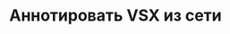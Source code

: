 ---
############################# Static ############################
layout: "auto-gen-annotation"

############################# Head ############################
head_title: "Net VSX Annotation API Annotate в C#"
head_description: "Net API для создания и аннотирования популярных типов аннотаций из VSX, изображений, рисунков и форматов файлов документов."

############################# Header ############################
title: "Аннотировать VSX из сети"
description: ""
bg_image: "https://cms.admin.containerize.com/templates/aspose/App_Themes/V3/images/bg/header1.png"
bg_overlay: false
button:
    enable: true
    icon: "fas fa-arrow-down"
    label: "Скачать бесплатную пробную версию"
    link: "https://downloads.groupdocs.com/annotation/net"

############################# About ############################
about:
    enable: true
    title: "О GroupDocs.Annotation для Net API"
    content: |
        GroupDocs.Annotation for Net API — это библиотека, позволяющая добавлять аннотации в PDF, Word и другие документы на Mac, Windows или Ubuntu. [GroupDocs.Annotation for Net](/annotation/net) — это собственный Net API для управления аннотациями с комплексной поддержкой создания, добавления, редактирования, удаления, извлечения и экспорта аннотаций из изображений и различных других документов. Полный список поддерживаемых форматов документов вы можете увидеть на этой [странице](https://docs.groupdocs.com/annotation/net/supported-document-formats/).
        Эта библиотека позволяет работать не только с документом VSX, но и со многими другими типами документов, такими как Word, Excel, PowerPoint, сообщения электронной почты Outlook, Visio, Adobe, OpenDocument, OpenOffice, Photoshop, AutoCad и многими другими.
        GroupDocs.Annotation for Net API позволяет создавать и добавлять новые заметки, редактировать аннотации, извлекать комментарии, аннотации и удалять их из документов. Библиотека поддерживает 13 различных типов аннотаций, включая текст, полилинию, область, подчеркивание, точку, водяной знак, стрелку, эллипс, замену текста, расстояние, текстовое поле, редактирование ресурсов в PDF, HTML, документах Microsoft Word, электронных таблицах, диаграммах, презентациях, чертежи, изображения и многие другие форматы файлов.
        Пример (см. ниже) демонстрирует работу с документом VSX, в этом примере вы можете увидеть основные шаги работы с GroupDocs. аннотацию, добавляя объекты данных для установки свойств аннотации в соответствии с вашими требованиями и сохраняя результат в нужном месте. Также вы можете более подробно ознакомиться с поддерживаемыми функциями на нашей [странице] github (https://github.com/groupdocs-annotation/GroupDocs.Annotation-for-.NET) или в [документации] нашего продукта (https ://docs.groupdocs.com/annotation/net/getting-started/).

############################# Steps ############################
howTo_Add:
steps_Add:
    enable: true
    title_left: "Действия по добавлению аннотаций к VSX в сети"
    content_left: |
        [GroupDocs.Annotation](/annotation/net/) позволяет сетевым разработчикам легко добавлять различные типы аннотаций к файлам VSX в любом сетевом приложении, выполняя несколько простых шагов.
        *   Создайте объекты ответа с комментарием и датой.
        *   Создайте объект AreaAnnotation, установите параметры области и добавьте ответы.
        *   Создайте объект Annotator и добавьте аннотацию области.
        *   Сохраните выходной файл.
    title_right: "Системные Требования"
    content_right: |
        GroupDocs.Annotation for Net API поддерживаются на всех основных платформах и операционных системах. Перед выполнением приведенного ниже кода убедитесь, что в вашей системе установлены следующие предварительные компоненты.
        *   Операционные системы: Microsoft Windows, Linux, MacOS
        *   Среды разработки: Visual Studio, Xamarin, MonoDevelop.
        *   Фреймворки: .NET Framework, .NET Standard, .NET Core, Mono
        *   Загрузите последнюю версию GroupDocs.Annotation для .NET из [NuGet](https://www.nuget.org/packages/groupdocs.annotation).

############################# Preview ############################
preview_Add:
    enable: true
    title: Предварительный просмотр аннотации и пример кода
    content: |
        ![Annotation preview image](https://docs.groupdocs.com/annotation/java/images/add-text-field-annotation.png)
    code: |
        ```cs
        //Add text field annotation to the document from local disk
        using (Annotator annotator = new Annotator("input.bmp"))
        {
            TextFieldAnnotation textField = new TextFieldAnnotation
            {
                BackgroundColor = 65535,
                Box = new Rectangle(100, 100, 100, 100),
                CreatedOn = DateTime.Now,
                Text = "Some text",
                FontColor = 65535,
                FontSize = 12,
                Message = "This is text field annotation",
                Opacity = 0.7,
                PageNumber = 0,
                PenStyle = PenStyle.Dot,
                PenWidth = 3,
                FontFamily = "Arial",
                TextHorizontalAlignment = HorizontalAlignment.Center,
                Replies = new List
                {
                    new Reply
                    {
                        Comment = "First comment",
                        RepliedOn = DateTime.Now
                    },
                    new Reply
                    {
                        Comment = "Second comment",
                        RepliedOn = DateTime.Now
                    }
                }
            };
            annotator.Add(textField);
            annotator.Save("result.bmp");
        }
        ```

############################# Steps ############################
howTo_Remove:
steps_Remove:
    enable: true
    title_left: "Действия по удалению аннотаций из VSX в сети"
    content_left: |
        [GroupDocs.Annotation](/annotation/net/) упрощает сетевым разработчикам удаление деталей аннотаций из файлов VSX в любом сетевом приложении путем выполнения нескольких простых шагов.
        *   Создайте объекты ответа с комментарием и датой.
        *   Создайте экземпляр объекта SaveOptions и установите AnnotationTypes = AnnotationType.None.
        *   Вызовите метод сохранения с результирующим путем или потоком документа и объектом SaveOptions.

############################# Preview ############################
preview_Remove:
    enable: true
    code: |
        ```cs
        // 1- How to remove annotation from document using annotation index
        
        using (Annotator annotator = new Annotator("result.bmp"))
        {
            annotator.Remove(0);
            annotator.Save("removed.bmp");
        }
        
        // 2- How to remove annotation from document using annotation object
        
        using (Annotator annotator = new Annotator("result.bmp"))
        {
            var tmp = annotator.Get();
            annotator.Remove(tmp[0]);
            annotator.Save("removed.bmp");
        }
        
        // 3- How to remove some annotations from document using list of ID’s
        
        using (Annotator annotator = new Annotator("result.bmp"))
        {
            var idList = new List{1, 2, 3};
            annotator.Remove(idList);
            annotator.Save("removed.bmp");
        }
        
        // 4- How to remove some annotations from document using list of annotations
        
        using (Annotator annotator = new Annotator("result.bmp"))
        {
            var tmp = annotator.Get();
            annotator.Remove(tmp);
            annotator.Save("removed.bmp");
        }
        ```

############################# Steps ############################
howTo_Edit:
steps_Edit:
    enable: true
    title_left: "Действия по редактированию аннотаций из VSX в сети"
    content_left: |
        [GroupDocs.Annotation](/annotation/net/) упрощает сетевым разработчикам обновление различных свойств аннотаций из файлов VSX в любом сетевом приложении за счет выполнения нескольких простых шагов.
        *   Создайте экземпляр объекта Annotator с путем или потоком входного документа с созданным экземпляром LoadOptions с ImportAnnotations = true.
        *   Создайте некоторую реализацию AnnotationBase и установите идентификатор существующей аннотации (если аннотация с этим идентификатором не найдена, ничего не изменится) или список путей аннотаций (все существующие аннотации будут удалены).
        *   Вызвать метод обновления объекта Annotator с переданными аннотациями.
        *   Вызовите метод сохранения с результирующим путем или потоком документа и объектом SaveOptions.

############################# Preview ############################
preview_Edit:
    enable: true
    code: |
        ```cs
        // open annotated document
        using (Annotator annotator = new Annotator("result.bmp"))
        {
            //assuming we are going to change some properties of existing annotation
                AreaAnnotation updated = new AreaAnnotation
                    {
                            // It's important to set existed annotation Id
                            Id = 1,
                            BackgroundColor = 255,
                            Box = new Rectangle(0, 0, 50, 200),
                            CreatedOn = DateTime.Now,
                            Message = "This is updated annotation",
                            Replies = new List
                            {
                                new Reply
                                {
                                    Comment = "Updated first comment",
                                    RepliedOn = DateTime.Now
                                },
                                new Reply
                                {
                                    Comment = "Updated second comment",
                                    RepliedOn = DateTime.Now
                                }
                            }
                        };
                // update annotation
                annotator.Update(updated);
                annotator.Save("result.bmp");
        }
        ```

############################# Steps ############################
howTo_Extract:
steps_Extract:
    enable: true
    title_left: "Действия по извлечению аннотаций из VSX в сети"
    content_left: |
        [GroupDocs.Annotation](/annotation/net/) позволяет сетевым разработчикам легко аннотировать документы и извлекать аннотационную информацию из VSX файлов в любом сетевом приложении, выполняя несколько простых шагов.
        *   Создайте объекты ответа с комментарием и датой.
        *   Создайте экземпляр объекта LoadOptions и вызовите SetImportAnnotations с аргументом true.
        *   Определите переменную с типом List.
        *   Вызовите метод get и верните результат в переменную выше.

############################# Preview ############################
preview_Extract:
    enable: true
    code: |
        ```cs
        // for using this example input file ("annotated.bmp") must be with annotations
        using (Annotator annotator = new Annotator("annotated.bmp"))
        {
            List annotations = annotator.Get();
            XmlSerializer formatter = new XmlSerializer(typeof(List));
            using (FileStream fs = new FileStream("annotations.xml", FileMode.Create))
            {
                fs.SetLength(0);
                formatter.Serialize(fs, annotations);
            }
        }
        ```

############################# Demos ############################
demos:
    enable: true
    title: "Живые демонстрации для добавления, удаления, редактирования, извлечения аннотаций к документам и изображениям"
    content: |
        Добавляйте, удаляйте, редактируйте и извлекайте аннотации к файлу VSX прямо сейчас, посетив веб-сайт [GroupDocs.Annotation Live Demos](https://products.groupdocs.app/annotation/family). Живая демонстрация имеет следующие преимущества

############################# About Formats ############################
about_formats:
    enable: true
    format:
        # format loop
        - icon: "far fa-file-vsx"
          title: "О формате файла VSX"
          content: |
            Файлы с расширением .VSX относятся к наборам элементов, состоящим из рисунков и фигур, которые используются для создания диаграмм в Microsoft Visio. Файлы VSX сохраняются в формате файлов XML и поддерживались до Visio 2013. Они отличаются от основного формата файлов VSDX, представленного в Microsoft Visio 2013. Файлы VSX можно открывать в любом текстовом редакторе для просмотра содержимого.

          link: "https://docs.fileformat.com/image/vsx/"

############################# More Formats ############################
more_formats:
    enable: true
    title: "Работа с другими популярными форматами документов"
    content: |
        Обновите свойства аннотаций из некоторых популярных форматов файлов, как указано ниже.
    format:
        # format loop
        - name: "Annotate PDF document"
          link: "https://products.groupdocs.com/annotation/net/pdf/"
          description: "Adobe Portable Document Format"

        # format loop
        - name: "Annotate DOC document"
          link: "https://products.groupdocs.com/annotation/net/doc/"
          description: "Microsoft Word Document"

        # format loop
        - name: "Annotate DOCM document"
          link: "https://products.groupdocs.com/annotation/net/docm/"
          description: "Microsoft Word Macro-Enabled Document"

        # format loop
        - name: "Annotate DOCX document"
          link: "https://products.groupdocs.com/annotation/net/docx/"
          description: "Microsoft Word Open XML Document"

        # format loop
        - name: "Annotate DOT document"
          link: "https://products.groupdocs.com/annotation/net/dot/"
          description: "Microsoft Word Document Template"

        # format loop
        - name: "Annotate DOTX document"
          link: "https://products.groupdocs.com/annotation/net/dotx/"
          description: "Word Open XML Document Template"

        # format loop
        - name: "Annotate RTF document"
          link: "https://products.groupdocs.com/annotation/net/rtf/"
          description: "Rich Text Document"

        # format loop
        - name: "Annotate ODT document"
          link: "https://products.groupdocs.com/annotation/net/odt/"
          description: "Open Document Text"

        # format loop
        - name: "Annotate XLS document"
          link: "https://products.groupdocs.com/annotation/net/xls/"
          description: "Microsoft Excel Binary File Format"

        # format loop
        - name: "Annotate XLSX document"
          link: "https://products.groupdocs.com/annotation/net/xlsx/"
          description: "Microsoft Excel Open XML Spreadsheet"

        # format loop
        - name: "Annotate XLSM document"
          link: "https://products.groupdocs.com/annotation/net/xlsm/"
          description: "Microsoft Excel Macro-Enabled Spreadsheet"

        # format loop
        - name: "Annotate XLSB document"
          link: "https://products.groupdocs.com/annotation/net/xlsb/"
          description: "Microsoft Excel Binary Worksheet"

        # format loop
        - name: "Annotate ODS document"
          link: "https://products.groupdocs.com/annotation/net/ods/"
          description: "Open Document Spreadsheet"

        # format loop
        - name: "Annotate PPT document"
          link: "https://products.groupdocs.com/annotation/net/ppt/"
          description: "PowerPoint Presentation"

        # format loop
        - name: "Annotate PPTX document"
          link: "https://products.groupdocs.com/annotation/net/pptx/"
          description: "PowerPoint Open XML Presentation"

        # format loop
        - name: "Annotate PPSX document"
          link: "https://products.groupdocs.com/annotation/net/ppsx/"
          description: "PowerPoint Open XML Slide Show"

        # format loop
        - name: "Annotate POTM document"
          link: "https://products.groupdocs.com/annotation/net/potm/"
          description: "Microsoft PowerPoint Template"

        # format loop
        - name: "Annotate PPTM document"
          link: "https://products.groupdocs.com/annotation/net/pptm/"
          description: "Microsoft PowerPoint Presentation"

        # format loop
        - name: "Annotate PPS document"
          link: "https://products.groupdocs.com/annotation/net/pps/"
          description: "Microsoft PowerPoint 97-2003 Slide Show"

        # format loop
        - name: "Annotate ODP document"
          link: "https://products.groupdocs.com/annotation/net/odp/"
          description: "OpenDocument Presentation"

        # format loop
        - name: "Annotate HTML document"
          link: "https://products.groupdocs.com/annotation/net/html/"
          description: "HyperText Markup Language"

        # format loop
        - name: "Annotate TIFF document"
          link: "https://products.groupdocs.com/annotation/net/tiff/"
          description: "Tagged Image File Format"

        # format loop
        - name: "Annotate JPEG document"
          link: "https://products.groupdocs.com/annotation/net/jpeg/"
          description: "JPEG Image"

        # format loop
        - name: "Annotate PNG document"
          link: "https://products.groupdocs.com/annotation/net/png/"
          description: "Portable Network Graphic"

        # format loop
        - name: "Annotate EML document"
          link: "https://products.groupdocs.com/annotation/net/eml/"
          description: "E-mail Message"

        # format loop
        - name: "Annotate MSG document"
          link: "https://products.groupdocs.com/annotation/net/msg/"
          description: "Microsoft Outlook E-mail Message"

        # format loop
        - name: "Annotate VSD document"
          link: "https://products.groupdocs.com/annotation/net/vsd/"
          description: "Microsoft Visio 2003-2010 Drawing"

        # format loop
        - name: "Annotate VSDX document"
          link: "https://products.groupdocs.com/annotation/net/vsdx/"
          description: "Microsoft Visio Drawing"

        # format loop
        - name: "Annotate VSS document"
          link: "https://products.groupdocs.com/annotation/net/vss/"
          description: "Microsoft Visio 2003-2010 Stencil"

        # format loop
        - name: "Annotate VST document"
          link: "https://products.groupdocs.com/annotation/net/vst/"
          description: "Microsoft Visio 2013 Stencil"

        # format loop
        - name: "Annotate DWG document"
          link: "https://products.groupdocs.com/annotation/net/dwg/"
          description: "Autodesk Design Data Formats"

        # format loop
        - name: "Annotate DXF document"
          link: "https://products.groupdocs.com/annotation/net/dxf/"
          description: "AutoCAD Drawing Interchange"

        # format loop
        - name: "Annotate DCM document"
          link: "https://products.groupdocs.com/annotation/net/dcm/"
          description: "Digital Imaging and Communications in Medicine"

        # format loop
        - name: "Annotate WMF document"
          link: "https://products.groupdocs.com/annotation/net/wmf/"
          description: "Windows Metafile"

        # format loop
        - name: "Annotate EMF document"
          link: "https://products.groupdocs.com/annotation/net/emf/"
          description: "Enhanced Metafile Format"


############################# Back to top ###############################
back_to_top:
    enable: true
---